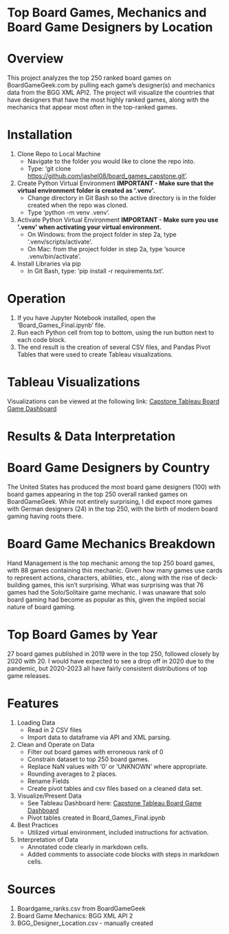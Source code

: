 ﻿# Top Board Games, Mechanics and Board Game Designers by Location

# Overview

This project analyzes the top 250 ranked board games on BoardGameGeek.com by pulling each game’s designer(s) and mechanics data from the BGG XML API2. The project will visualize the countries that have designers that have the most highly ranked games, along with the mechanics that appear most often in the top-ranked games.

# Installation
1) Clone Repo to Local Machine
    - Navigate to the folder you would like to clone the repo into.
    - Type: ‘git clone https://github.com/jashel08/board_games_capstone.git’.
2) Create Python Virtual Environment
**IMPORTANT - Make sure that the virtual environment folder is created as '.venv'.**
    - Change directory in Git Bash so the active directory is in the folder created when the repo was cloned.
    - Type ‘python -m venv .venv’.
4) Activate Python Virtual Environment
**IMPORTANT - Make sure you use '.venv' when activating your virtual environment.**
    - On Windows: from the project folder in step 2a, type ‘.venv/scripts/activate’.
    - On Mac: from the project folder in step 2a, type ‘source .venv/bin/activate’.
6) Install Libraries via pip
    - In Git Bash, type: ‘pip install -r requirements.txt’.

# Operation
1) If you have Jupyter Notebook installed, open the ‘Board_Games_Final.ipynb’ file.
2) Run each Python cell from top to bottom, using the run button next to each code block.
3) The end result is the creation of several CSV files, and Pandas Pivot Tables that were used to create Tableau visualizations.

# Tableau Visualizations
Visualizations can be viewed at the following link: [Capstone Tableau Board Game Dashboard](https://public.tableau.com/views/jashel08Capstone-BoardGames/Dashboard1_1?:language=en-US&:sid=&:redirect=auth&:display_count=n&:origin=viz_share_link)

# Results & Data Interpretation

# Board Game Designers by Country

The United States has produced the most board game designers (100) with board games appearing in the top 250 overall ranked games on BoardGameGeek. While not entirely surprising, I did expect more games with German designers (24) in the top 250, with the birth of modern board gaming having roots there.

# Board Game Mechanics Breakdown

Hand Management is the top mechanic among the top 250 board games, with 88 games containing this mechanic. Given how many games use cards to represent actions, characters, abilities, etc., along with the rise of deck-building games, this isn’t surprising. What was surprising was that 76 games had the Solo/Solitaire game mechanic. I was unaware that solo board gaming had become as popular as this, given the implied social nature of board gaming.

# Top Board Games by Year 

27 board games published in 2019 were in the top 250, followed closely by 2020 with 20. I would have expected to see a drop off in 2020 due to the pandemic, but 2020-2023 all have fairly consistent distributions of top game releases.

# Features

1) Loading Data
    - Read in 2 CSV files
    - Import data to dataframe via API and XML parsing.
2) Clean and Operate on Data
    - Filter out board games with erroneous rank of 0
    - Constrain dataset to top 250 board games.
    - Replace NaN values with ‘0’ or ‘UNKNOWN’ where appropriate.
    - Rounding averages to 2 places.
    - Rename Fields
    - Create pivot tables and csv files based on a cleaned data set.
3) Visualize/Present Data
    - See Tableau Dashboard here: [Capstone Tableau Board Game Dashboard](https://public.tableau.com/views/jashel08Capstone-BoardGames/Dashboard1_1?:language=en-US&:sid=&:redirect=auth&:display_count=n&:origin=viz_share_link)
    - Pivot tables created in Board_Games_Final.ipynb
4) Best Practices
    - Utilized virtual environment, included instructions for activation.
5) Interpretation of Data
    - Annotated code clearly in markdown cells.
    - Added comments to associate code blocks with steps in markdown cells.

# Sources
1) Boardgame_ranks.csv from BoardGameGeek
2) Board Game Mechanics: BGG XML API 2
3) BGG_Designer_Location.csv - manually created






